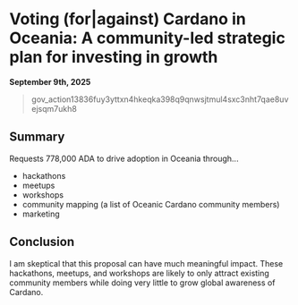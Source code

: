 
# Voting (for|against) Cardano in Oceania: A community-led strategic plan for investing in growth

**September 9th, 2025**

> gov_action13836fuy3yttxn4hkeqka398q9qnwsjtmul4sxc3nht7qae8uvejsqm7ukh8

## Summary

Requests 778,000 ADA to drive adoption in Oceania through...

- hackathons
- meetups
- workshops
- community mapping (a list of Oceanic Cardano community members)
- marketing 

## Conclusion

I am skeptical that this proposal can have much meaningful impact. These hackathons, meetups, and workshops are likely to only attract existing community members while doing very little to grow global awareness of Cardano. 